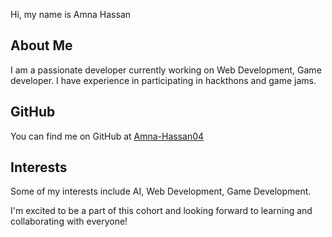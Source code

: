 Hi, my name is Amna Hassan

## About Me
I am a passionate developer currently working on Web Development, Game developer. I have experience in participating in hackthons and game jams.

## GitHub
You can find me on GitHub at [Amna-Hassan04](https://github.com/Amna-Hassan04)

## Interests
Some of my interests include AI, Web Development, Game Development.

I'm excited to be a part of this cohort and looking forward to learning and collaborating with everyone!